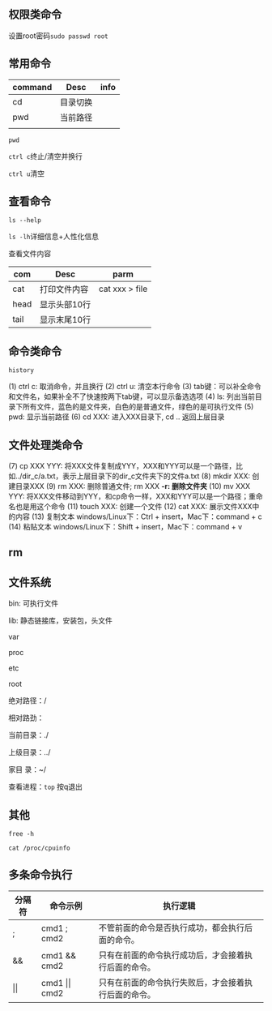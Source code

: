 ## 权限类命令

设置root密码`sudo passwd root`

## 常用命令

| command | Desc     | info |
| ------- | -------- | ---- |
| cd      | 目录切换 |      |
| pwd     | 当前路径 |      |
|         |          |      |

`pwd`

`ctrl c`终止/清空并换行

`ctrl u`清空

## 查看命令

`ls --help`

`ls -lh`详细信息+人性化信息

查看文件内容

| com  | Desc         | parm           |
| ---- | ------------ | -------------- |
| cat  | 打印文件内容 | cat xxx > file |
| head | 显示头部10行 |                |
| tail | 显示末尾10行 |                |

## 命令类命令

`history`

(1) ctrl c: 取消命令，并且换行
(2) ctrl u: 清空本行命令
(3) tab键：可以补全命令和文件名，如果补全不了快速按两下tab键，可以显示备选选项
(4) ls: 列出当前目录下所有文件，蓝色的是文件夹，白色的是普通文件，绿色的是可执行文件
(5) pwd: 显示当前路径
(6) cd XXX: 进入XXX目录下, cd .. 返回上层目录

## 文件处理类命令

(7) cp XXX YYY: 将XXX文件复制成YYY，XXX和YYY可以是一个路径，比如../dir_c/a.txt，表示上层目录下的dir_c文件夹下的文件a.txt
(8) mkdir XXX: 创建目录XXX
(9) rm XXX: 删除普通文件;  rm XXX **-r: 删除文件夹**
(10) mv XXX YYY: 将XXX文件移动到YYY，和cp命令一样，XXX和YYY可以是一个路径；重命名也是用这个命令
(11) touch XXX: 创建一个文件
(12) cat XXX: 展示文件XXX中的内容
(13) 复制文本
    windows/Linux下：Ctrl + insert，Mac下：command + c
(14) 粘贴文本
    windows/Linux下：Shift + insert，Mac下：command + v

## rm

## 文件系统

bin: 可执行文件

lib: 静态链接库，安装包，头文件

var

proc

etc

root

绝对路径：/

相对路劲：

当前目录：./

上级目录：../

家目
录：~/

查看进程：`top` 按q退出

## 其他

`free -h`

`cat /proc/cpuinfo`

## 多条命令执行

| 分隔符 | 命令示例       | 执行逻辑                                             |
| ------ | -------------- | ---------------------------------------------------- |
| ;      | cmd1 ; cmd2    | 不管前面的命令是否执行成功，都会执行后面的命令。     |
| &&     | cmd1 && cmd2   | 只有在前面的命令执行成功后，才会接着执行后面的命令。 |
| \|\|   | cmd1 \|\| cmd2 | 只有在前面的命令执行失败后，才会接着执行后面的命令。 |
